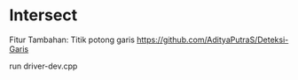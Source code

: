 # Intersect

Fitur Tambahan: Titik potong garis
https://github.com/AdityaPutraS/Deteksi-Garis

run driver-dev.cpp
